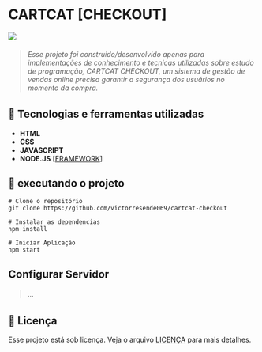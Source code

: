 # CARTCAT [CHECKOUT]

![](https://i.ibb.co/tXSS3XB/logo.png)

> ###### Esse projeto foi construído/desenvolvido apenas para implementações de conhecimento e tecnicas utilizadas sobre estudo de programação, CARTCAT CHECKOUT, um sistema de gestão de vendas online precisa garantir a segurança dos usuários no momento da compra.

## 🔧 Tecnologias e ferramentas utilizadas
- **HTML**
- **CSS**
- **JAVASCRIPT**
- **NODE.JS**   [[FRAMEWORK](https://nodejs.org/ "FRAMEWORK")]


## 🚀 executando o projeto

    # Clone o repositório 
	git clone https://github.com/victorresende069/cartcat-checkout
    
    # Instalar as dependencias 
	npm install 
	
	# Iniciar Aplicação
	npm start


## Configurar Servidor 
> ###### ...

## 📝 Licença
Esse projeto está sob licença. Veja o arquivo [LICENÇA](https://github.com/victorresende069/cartcat-checkout/LICENSE.md "LICENÇA") para mais detalhes.
